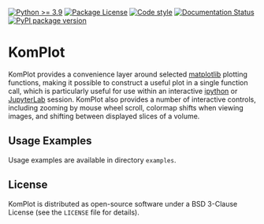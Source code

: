 [![Python \>= 3.9](https://img.shields.io/badge/python-3.9+-green.svg)](https://www.python.org/)
[![Package License](https://img.shields.io/github/license/bwohlberg/komplot.svg)](https://github.com/bwohlberg/komplot/blob/main/LICENSE)
[![Code style](https://img.shields.io/badge/code%20style-black-000000.svg)](https://github.com/psf/black)
[![Documentation Status](https://readthedocs.org/projects/komplot/badge/?version=latest)](http://komplot.readthedocs.io/en/latest/?badge=latest)
[![PyPI package version](https://badge.fury.io/py/komplot.svg)](https://badge.fury.io/py/komplot)


# KomPlot

KomPlot provides a convenience layer around selected [matplotlib](https://matplotlib.org) plotting functions, making it possible to construct a useful plot in a single function call, which is particularly useful for use within an interactive [ipython](https://ipython.org) or [JupyterLab](https://jupyter.org) session. KomPlot also provides a number of interactive controls, including zooming by mouse wheel scroll, colormap shifts when viewing images, and shifting between displayed slices of a volume.


## Usage Examples

Usage examples are available in directory `examples`.


## License

KomPlot is distributed as open-source software under a BSD 3-Clause
License (see the `LICENSE` file for details).
